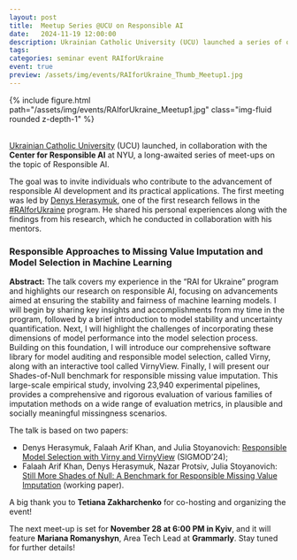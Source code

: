 ```yaml
---
layout: post
title:  Meetup Series @UCU on Responsible AI
date:   2024-11-19 12:00:00
description: Ukrainian Catholic University (UCU) launched a series of online and in-person meet-ups on the topic of **Responsible AI**, in collaboration with the **Center for Responsible AI** at NYU. The first event featured Denys Herasymuk, one of the first research fellows in the \#RAIforUkraine program, who shared his personal experience as well as the results of his research. The event attracted a strong turnout! Read more details here.
tags: 
categories: seminar event RAIforUkraine
event: true
preview: /assets/img/events/RAIforUkraine_Thumb_Meetup1.jpg
---
```


<div class="row mt-3">
    <div class="col-sm mt-10 mt-md-0">
        {% include figure.html path="/assets/img/events/RAIforUkraine_Meetup1.jpg" class="img-fluid rounded z-depth-1" %}
    </div>
</div>
<br>

[Ukrainian Catholic University](https://ucu.edu.ua/en/) (UCU) launched, in collaboration with the **Center for Responsible AI** at NYU, a long-awaited series of meet-ups on the topic of Responsible AI.

The goal was to invite individuals who contribute to the advancement of responsible AI development and its practical applications. The first meeting was led by [Denys Herasymuk](https://airesponsibly.net/people/denys/), one of the first research fellows in the [#RAIforUkraine](https://airesponsibly.net/RAIforUkraine/) program. He shared his personal experiences along with the findings from his research, which he conducted in collaboration with his mentors.


### Responsible Approaches to Missing Value Imputation and Model Selection in Machine Learning


**Abstract:** 
The talk covers my experience in the “RAI for Ukraine” program and highlights our research on responsible AI, focusing on advancements aimed at ensuring the stability and fairness of machine learning models. I will begin by sharing key insights and accomplishments from my time in the program, followed by a brief introduction to model stability and uncertainty quantification. Next, I will highlight the challenges of incorporating these dimensions of model performance into the model selection process. Building on this foundation, I will introduce our comprehensive software library for model auditing and responsible model selection, called Virny, along with an interactive tool called VirnyView. Finally, I will present our Shades-of-Null benchmark for responsible missing value imputation. This large-scale empirical study, involving 23,940 experimental pipelines, provides a comprehensive and rigorous evaluation of various families of imputation methods on a wide range of evaluation metrics, in plausible and socially meaningful missingness scenarios.

The talk is based on two papers:
- Denys Herasymuk, Falaah Arif Khan, and Julia Stoyanovich: [Responsible Model Selection with Virny and VirnyView](https://dl.acm.org/doi/10.1145/3626246.3654738) (SIGMOD’24);
- Falaah Arif Khan, Denys Herasymuk, Nazar Protsiv, Julia Stoyanovich: [Still More Shades of Null: A Benchmark for Responsible Missing Value Imputation](https://arxiv.org/abs/2409.07510) (working paper).

A big thank you to **Tetiana Zakharchenko** for co-hosting and organizing the event!

The next meet-up is set for **November 28 at 6:00 PM in Kyiv**, and it will feature **Mariana Romanyshyn**, Area Tech Lead at **Grammarly**. Stay tuned for further details!


<br>
<br>
